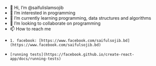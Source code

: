 - 👋 Hi, I’m @saifulislamsojib
- 👀 I’m interested in programming
- 🌱 I’m currently learning programming, data structures and algorithms
- 💞️ I’m looking to collaborate on programming
- 📫 How to reach me 
-     1. facebook: [https://www.facebook.com/saifulsojib.bd](https://www.facebook.com/saifulsojib.bd)
-     [running tests](https://facebook.github.io/create-react-app/docs/running-tests)

<!---
saifulislamsojib/saifulislamsojib is a ✨ special ✨ repository because its `README.md` (this file) appears on your GitHub profile.
You can click the Preview link to take a look at your changes.
--->
